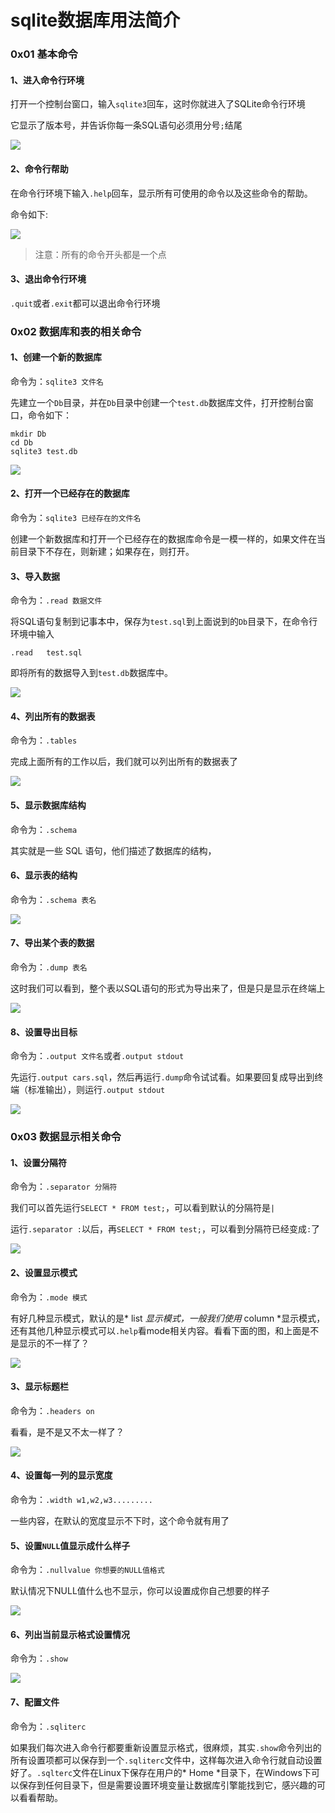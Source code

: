 # sqlite数据库用法简介

### 0x01 基本命令

#### 1、进入命令行环境

打开一个控制台窗口，输入`sqlite3`回车，这时你就进入了SQLite命令行环境

它显示了版本号，并告诉你每一条SQL语句必须用分号`;`结尾 

![](https://lyxw.github.io/images/sqlite/sqlite1.png)

#### 2、命令行帮助

在命令行环境下输入`.help`回车，显示所有可使用的命令以及这些命令的帮助。

命令如下:

![](https://lyxw.github.io/images/sqlite/sqlite_help.png)

> 注意：所有的命令开头都是一个点

#### 3、退出命令行环境

`.quit`或者`.exit`都可以退出命令行环境

### 0x02 数据库和表的相关命令

#### 1、创建一个新的数据库

命令为：`sqlite3 文件名`

先建立一个`Db`目录，并在`Db`目录中创建一个`test.db`数据库文件，打开控制台窗口，命令如下：

```
mkdir Db
cd Db
sqlite3 test.db
```

![](https://lyxw.github.io/images/sqlite/sqlite2.png)

#### 2、打开一个已经存在的数据库

命令为：`sqlite3 已经存在的文件名`

创建一个新数据库和打开一个已经存在的数据库命令是一模一样的，如果文件在当前目录下不存在，则新建；如果存在，则打开。

#### 3、导入数据

命令为：`.read 数据文件`

将SQL语句复制到记事本中，保存为`test.sql`到上面说到的`Db`目录下，在命令行环境中输入

```
.read   test.sql
```

即将所有的数据导入到`test.db`数据库中。

![](https://lyxw.github.io/images/sqlite/sqlite3.png)

#### 4、列出所有的数据表

命令为：`.tables`

完成上面所有的工作以后，我们就可以列出所有的数据表了

![](https://lyxw.github.io/images/sqlite/sqlite4.png)

#### 5、显示数据库结构

命令为：`.schema`

其实就是一些 SQL 语句，他们描述了数据库的结构，

#### 6、显示表的结构

命令为：`.schema 表名`

![](https://lyxw.github.io/images/sqlite/sqlite4.png)

#### 7、导出某个表的数据

命令为：`.dump 表名`

这时我们可以看到，整个表以SQL语句的形式为导出来了，但是只是显示在终端上

![](https://lyxw.github.io/images/sqlite/sqlite5.png)

#### 8、设置导出目标

命令为：`.output 文件名`或者`.output stdout`

先运行`.output cars.sql`，然后再运行`.dump`命令试试看。如果要回复成导出到终端（标准输出），则运行`.output stdout`

![](https://lyxw.github.io/images/sqlite/sqlite6.png)

### 0x03 数据显示相关命令

#### 1、设置分隔符

命令为：`.separator 分隔符`

我们可以首先运行`SELECT * FROM test;`，可以看到默认的分隔符是`| `

运行`.separator :`以后，再`SELECT * FROM test;`，可以看到分隔符已经变成`:`了

![](https://lyxw.github.io/images/sqlite/sqlite7.png)

#### 2、设置显示模式

命令为：`.mode 模式`

有好几种显示模式，默认的是* list *显示模式，一般我们使用* column *显示模式，还有其他几种显示模式可以`.help`看mode相关内容。看看下面的图，和上面是不是显示的不一样了？

![](https://lyxw.github.io/images/sqlite/sqlite8.png)

#### 3、显示标题栏

命令为：`.headers on`

看看，是不是又不太一样了？

![](https://lyxw.github.io/images/sqlite/sqlite9.png)

#### 4、设置每一列的显示宽度

命令为：`.width w1,w2,w3.........`

一些内容，在默认的宽度显示不下时，这个命令就有用了

#### 5、设置`NULL`值显示成什么样子

命令为：`.nullvalue 你想要的NULL值格式`

默认情况下NULL值什么也不显示，你可以设置成你自己想要的样子

![](https://lyxw.github.io/images/sqlite/sqlite10.png)

#### 6、列出当前显示格式设置情况

命令为：`.show`

![](https://lyxw.github.io/images/sqlite/sqlite11.png)

#### 7、配置文件

命令为：`.sqliterc`

如果我们每次进入命令行都要重新设置显示格式，很麻烦，其实`.show`命令列出的所有设置项都可以保存到一个`.sqliterc`文件中，这样每次进入命令行就自动设置好了。`.sqlterc`文件在Linux下保存在用户的* Home *目录下，在Windows下可以保存到任何目录下，但是需要设置环境变量让数据库引擎能找到它，感兴趣的可以看看帮助。
